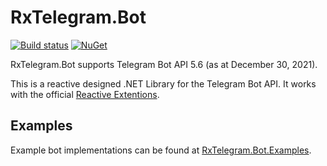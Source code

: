 # RxTelegram.Bot

[![Build status](https://ci.appveyor.com/api/projects/status/trf106rk4e9oi5th?svg=true)](https://ci.appveyor.com/project/RxTelegram/rxtelegram-bot)
[![NuGet](http://img.shields.io/nuget/v/RxTelegram.Bot.svg)](https://www.nuget.org/packages/RxTelegram.Bot/)

RxTelegram.Bot supports Telegram Bot API 5.6 (as at December 30, 2021).

This is a reactive designed .NET Library for the Telegram Bot API. It works with the official [Reactive Extentions](https://github.com/dotnet/reactive).

## Examples
Example bot implementations can be found at [RxTelegram.Bot.Examples](https://github.com/RxTelegram/RxTelegram.Bot.Examples).

